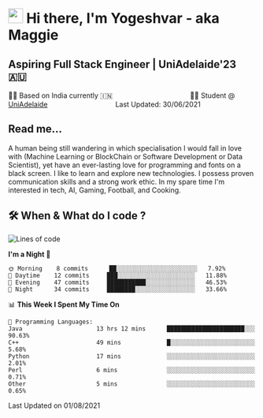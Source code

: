 <h1><img src="https://emojis.slackmojis.com/emojis/images/1531849430/4246/blob-sunglasses.gif?1531849430" width="30"/> Hi there, I'm Yogeshvar - aka Maggie</h1>

## Aspiring Full Stack Engineer | UniAdelaide'23 🇦🇺  
🏂🏻  Based on India currently 🇮🇳 &nbsp;&nbsp;&nbsp;&nbsp;&nbsp;&nbsp;&nbsp;&nbsp;&nbsp;&nbsp;&nbsp;&nbsp;&nbsp;&nbsp;&nbsp;&nbsp;&nbsp;&nbsp;&nbsp;&nbsp;&nbsp;&nbsp;&nbsp;&nbsp;&nbsp;&nbsp;&nbsp;&nbsp;&nbsp;&nbsp;&nbsp;&nbsp;&nbsp;&nbsp;&nbsp;&nbsp;&nbsp;&nbsp;&nbsp;👨‍💻 Student @ [UniAdelaide](https://www.adelaide.edu.au)   &nbsp;&nbsp;&nbsp;&nbsp;&nbsp;&nbsp;&nbsp;&nbsp;&nbsp;&nbsp;&nbsp;&nbsp;&nbsp;&nbsp;&nbsp;&nbsp;&nbsp;&nbsp;&nbsp;&nbsp;&nbsp;&nbsp;&nbsp;&nbsp;&nbsp;&nbsp;&nbsp;&nbsp;&nbsp;&nbsp;&nbsp;&nbsp; &nbsp;Last Updated: 30/06/2021

## Read me...

A human being still wandering in which specialisation I would fall in love with (Machine Learning or BlockChain or Software Development or Data Scientist), yet have an ever-lasting love for programming and fonts on a black screen. I like to learn and explore new technologies. I possess proven communication skills and a strong work ethic. In my spare time I'm interested in tech, AI, Gaming, Football, and Cooking.

## 🛠 When & What do I code ?  

<!--START_SECTION:waka-->
![Lines of code](https://img.shields.io/badge/From%20Hello%20World%20I%27ve%20Written-46375%20lines%20of%20code-blue)

**I'm a Night 🦉** 

```text
🌞 Morning    8 commits      ██░░░░░░░░░░░░░░░░░░░░░░░   7.92% 
🌆 Daytime    12 commits     ███░░░░░░░░░░░░░░░░░░░░░░   11.88% 
🌃 Evening    47 commits     ███████████░░░░░░░░░░░░░░   46.53% 
🌙 Night      34 commits     ████████░░░░░░░░░░░░░░░░░   33.66%

```


📊 **This Week I Spent My Time On** 

```text
💬 Programming Languages: 
Java                     13 hrs 12 mins      ██████████████████████░░░   90.63% 
C++                      49 mins             █░░░░░░░░░░░░░░░░░░░░░░░░   5.68% 
Python                   17 mins             ░░░░░░░░░░░░░░░░░░░░░░░░░   2.01% 
Perl                     6 mins              ░░░░░░░░░░░░░░░░░░░░░░░░░   0.71% 
Other                    5 mins              ░░░░░░░░░░░░░░░░░░░░░░░░░   0.65%

```


 Last Updated on 01/08/2021
<!--END_SECTION:waka-->
